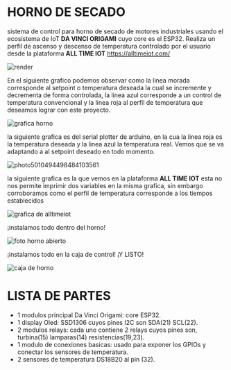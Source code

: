 # HORNO DE SECADO
sistema de control para horno de secado de motores industriales usando el ecosistema de IoT **DA VINCI ORIGAMI** cuyo core es el ESP32. Realiza un perfil de ascenso y descenso de temperatura controlado por el usuario desde la plataforma **ALL TIME IOT** https://alltimeiot.com/

![render](https://user-images.githubusercontent.com/124691721/217300607-d55de268-cec6-4cef-8b26-d1125db9c5a8.jpg)

En el siguiente grafico podemos observar como la linea morada corresponde al setpoint o temperatura deseada la cual se incremente y decrementa de forma controlada, la linea azul corresponde a un control de temperatura convencional y la linea roja al perfil de temperatura que deseamos lograr con este proyecto.

![grafica horno](https://user-images.githubusercontent.com/124691721/217304398-dfd6ad70-7194-4faf-a9e0-cb6807d4a88a.png)

la siguiente grafica es del serial plotter de arduino, en la cua la linea roja es la temperatura deseada y la linea azul la temperatura real. Vemos que se va adaptando a al setpoint deseado en todo momento. 

![photo5010494498484103561](https://user-images.githubusercontent.com/124691721/217306627-352c0367-5c7a-40dd-967e-6f038800b1c9.jpg)

la siguiente grafica es la que vemos en la plataforma **ALL TIME IOT** esta no nos permite imprimir dos variables en la misma grafica, sin embargo corroboramos como el perfil de temperatura corresponde  a los tiempos establecidos

![grafica de alltimeiot](https://user-images.githubusercontent.com/124691721/217309493-511763d6-ffb5-434b-85a2-e100d97718ec.png)

¡instalamos todo dentro del horno!

![foto horno abierto](https://user-images.githubusercontent.com/124691721/217313599-d90418f3-0083-4338-80a8-f7314ed9907e.png)

¡instalamos todo en la caja de control! ¡Y LISTO!

![caja de horno](https://user-images.githubusercontent.com/124691721/217314915-55f03ad7-78f9-4e11-866a-c74f5754fc39.png)

# LISTA DE PARTES

- 1 modulos principal Da Vinci Origami: core ESP32.
- 1 display Oled: SSD1306 cuyos pines I2C son SDA(21) SCL(22).
- 2 modulos relays: cada uno contiene 2 relays cuyos pines son, turbina(15) lamparas(14) resistencias(19,23).
- 1 modulo de conexiones basicas: usado para exponer los GPIOs y conectar los sensores de temperatura.
- 2 sensores de temperatura DS18B20 al pin (32).
